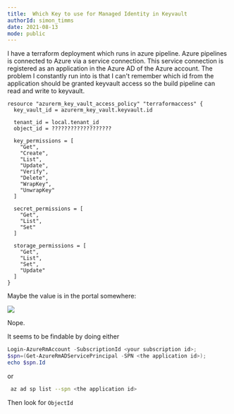 ```yaml
---
title:  Which Key to use for Managed Identity in Keyvault
authorId: simon_timms
date: 2021-08-13
mode: public
---
```




I have a terraform deployment which runs in azure pipeline. Azure pipelines is connected to Azure via a service connection. This service connection is registered as an application in the Azure AD of the Azure account. The problem I constantly run into is that I can't remember which id from the application should be granted keyvault access so the build pipeline can read and write to keyvault. 

```
resource "azurerm_key_vault_access_policy" "terraformaccess" {
  key_vault_id = azurerm_key_vault.keyvault.id

  tenant_id = local.tenant_id
  object_id = ???????????????????

  key_permissions = [
    "Get",
    "Create",
    "List",
    "Update",
    "Verify",
    "Delete",
    "WrapKey",
    "UnwrapKey"
  ]

  secret_permissions = [
    "Get",
    "List",
    "Set"
  ]

  storage_permissions = [
    "Get",
    "List",
    "Set",
    "Update"
  ]
}
```
Maybe the value is in the portal somewhere:

![](/images/2021-08-12-appliation-key-for-keyvault.md/2021-08-12-21-21-51.png)

Nope. 

It seems to be findable by doing either 

```powershell
Login-AzureRmAccount -SubscriptionId <your subscription id>;
$spn=(Get-AzureRmADServicePrincipal -SPN <the application id>);
echo $spn.Id
```

or 

```bash
 az ad sp list --spn <the application id>
```
Then look for `ObjectId`